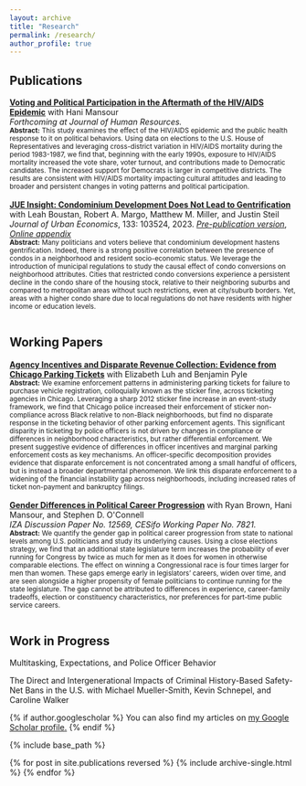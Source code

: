 ```yaml
---
layout: archive
title: "Research"
permalink: /research/
author_profile: true
---
```

## Publications

**[Voting and Political Participation in the Aftermath of the HIV/AIDS Epidemic](https://jmreeves.github.io/files/AIDSMortalityAndVoting.pdf)** with Hani Mansour
<br/>*Forthcoming at Journal of Human Resources.*
<br/>
<sub>**Abstract:** This study examines the effect of the HIV/AIDS epidemic and the public health response to it on political behaviors. Using data on elections to the U.S. House of Representatives and leveraging cross-district variation in HIV/AIDS mortality during the period 1983-1987, we find that, beginning with the early 1990s, exposure to HIV/AIDS mortality increased the vote share, voter turnout, and contributions made to Democratic candidates. The increased support for Democrats is larger in competitive districts. The results are consistent with HIV/AIDS mortality impacting cultural attitudes and leading to broader and persistent changes in voting patterns and political participation. <sub/>
<br/>

**[JUE Insight: Condominium Development Does Not Lead to Gentrification](https://www.sciencedirect.com/science/article/pii/S0094119022001000)** with Leah Boustan, Robert A. Margo, Matthew M. Miller, and Justin Steil <br/>*Journal of Urban Economics*, 133: 103524, 2023. *[Pre-publication version](https://jmreeves.github.io/files/CondoGentrification.pdf)*, *[Online appendix](https://jmreeves.github.io/files/CondoGentrification_OnlineAppendix.pdf)*
<br/>
<sub>**Abstract:** Many politicians and voters believe that condominium development hastens gentrification. Indeed, there is a strong positive correlation between the presence of condos in a neighborhood and resident socio-economic status. We leverage the introduction of municipal regulations to study the causal effect of condo conversions on neighborhood attributes. Cities that restricted condo conversions experience a persistent decline in the condo share of the housing stock, relative to their neighboring suburbs and compared to metropolitan areas without such restrictions, even at city/suburb borders. Yet, areas with a higher condo share due to local regulations do not have residents with higher income or education levels.<sub/>
 <br/>
 <br/> 

## Working Papers
**[Agency Incentives and Disparate Revenue Collection: Evidence from Chicago Parking Tickets](https://jmreeves.github.io/files/PoliceIncentivesRevenue.pdf)** with Elizabeth Luh and Benjamin Pyle
<br/>
<sub>**Abstract:** We examine enforcement patterns in administering parking tickets for failure to purchase vehicle registration, colloquially known as the sticker fine, across ticketing agencies in Chicago. Leveraging a sharp 2012 sticker fine increase in an event-study framework, we find that Chicago police increased their enforcement of sticker non-compliance across Black relative to non-Black neighborhoods, but find no disparate response in the ticketing behavior of other parking enforcement agents. This significant disparity in ticketing by police officers is not driven by changes in compliance or differences in neighborhood characteristics, but rather differential enforcement. We present suggestive evidence of differences in officer incentives and marginal parking enforcement costs as key mechanisms. An officer-specific decomposition provides evidence that disparate enforcement is not concentrated among a small handful of officers, but is instead a broader departmental phenomenon. We link this disparate enforcement to a widening of the financial instability gap across neighborhoods, including increased rates of ticket non-payment and bankruptcy filings.<sub/>
<br/>

**[Gender Differences in Political Career Progression](https://jmreeves.github.io/files/CareerPathGenderGap.pdf)** with Ryan Brown, Hani Mansour, and Stephen D. O'Connell
<br/>*IZA Discussion Paper No. 12569, CESifo Working Paper No. 7821.*
<br/>
<sub>**Abstract:** We quantify the gender gap in political career progression from state to national levels among U.S. politicians and study its underlying causes. Using a close elections strategy, we find that an additional state legislature term increases the probability of ever running for Congress by twice as much for men as it does for women in otherwise comparable elections. The effect on winning a Congressional race is four times larger for men than women. These gaps emerge early in legislators’ careers, widen over time, and are seen alongside a higher propensity of female politicians to continue running for the state legislature. The gap cannot be attributed to differences in experience, career-family tradeoffs, election or constituency characteristics, nor preferences for part-time public service careers.<sub/> 
<br/>
<br/> 
## Work in Progress
Multitasking, Expectations, and Police Officer Behavior
 <br/>
 
The Direct and Intergenerational Impacts of Criminal History-Based Safety-Net Bans in the U.S. with Michael Mueller-Smith, Kevin Schnepel, and Caroline Walker
 <br/>


  

  



{% if author.googlescholar %}
  You can also find my articles on <u><a href="{{author.googlescholar}}">my Google Scholar profile</a>.</u>
{% endif %}

{% include base_path %}

{% for post in site.publications reversed %}
  {% include archive-single.html %}
{% endfor %}
